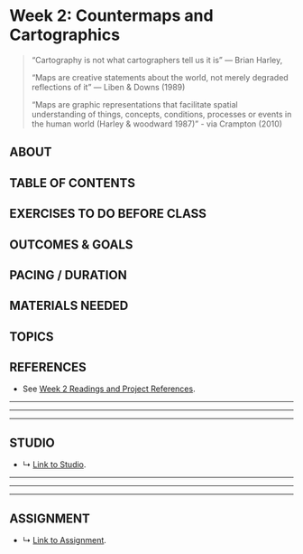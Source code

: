 # Week 2: Countermaps and Cartographics

> “Cartography is not what cartographers tell us it is” ― Brian Harley, 
>
> “Maps are creative statements about the world, not merely degraded reflections of it” ― Liben & Downs (1989)
>
>“Maps are graphic representations that facilitate spatial understanding of things, concepts, conditions, processes or events in the human world (Harley & woodward 1987)” - via Crampton (2010) 


## ABOUT

<!-- 

* what's on a map? and what power do maps wield?
  * Countermaps & Cartographics: 
    * On geographic knowledge, geography, cartography, mapping & GIS: Overview of GIS, Geography, and Discipline of Cartography - and where we fit in
    * Countermaps:
      * What can maps do? 
      * Examples of ways in which maps make space and knowledge
    * Cartographics: "A Map is not the territory" - https://en.wikipedia.org/wiki/Map%E2%80%93territory_relation
      * Elements of a map? 
      * Mark Monmonier - How to lie with maps ==> about cartographic considerations
    * Studio:
      * getting coordinates from photo metadata and saving to a file
    * A2: Points on the map 
      * continue data collection, go through geosandbox 
      * publish your map with images that explain what you have collected so far.
 -->

## TABLE OF CONTENTS


## EXERCISES TO DO BEFORE CLASS


## OUTCOMES & GOALS


## PACING / DURATION



## MATERIALS NEEDED


## TOPICS


## REFERENCES

* See [Week 2 Readings and Project References](../BIBLIOGRAPHY.md#week-02-countermaps--cartographics).

***
***
***

## STUDIO

* ↳ [Link to Studio](#).

***
***
***

## ASSIGNMENT

* ↳ [Link to Assignment](../assignments/assignment_02.md).